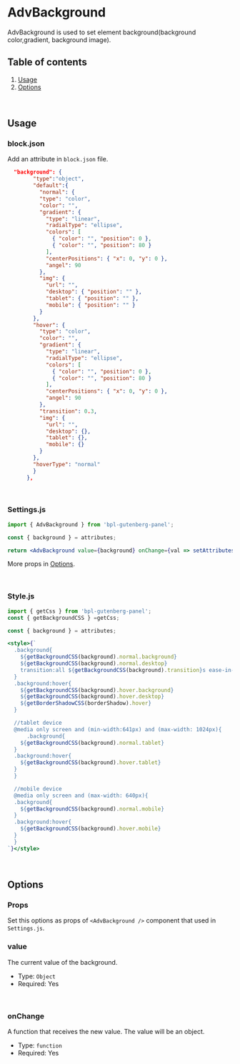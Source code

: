 # AdvBackground

AdvBackground is used to set element background(background color,gradient, background image).


## Table of contents

1. [Usage](#usage)
2. [Options](#options)

<br />

## Usage

### block.json
Add an attribute in `block.json` file.

```json
  "background": {
        "type":"object",
        "default":{
          "normal": {
          "type": "color",
          "color": "",
          "gradient": {
            "type": "linear",
            "radialType": "ellipse",
            "colors": [
              { "color": "", "position": 0 },
              { "color": "", "position": 80 }
            ],
            "centerPositions": { "x": 0, "y": 0 },
            "angel": 90
          },
          "img": {
            "url": "",
            "desktop": { "position": "" },
            "tablet": { "position": "" },
            "mobile": { "position": "" }
          }
        },
        "hover": {
          "type": "color",
          "color": "",
          "gradient": {
            "type": "linear",
            "radialType": "ellipse",
            "colors": [
              { "color": "", "position": 0 },
              { "color": "", "position": 80 }
            ],
            "centerPositions": { "x": 0, "y": 0 },
            "angel": 90
          },
          "transition": 0.3,
          "img": {
            "url": "",
            "desktop": {},
            "tablet": {},
            "mobile": {}
          }
        },
        "hoverType": "normal"
        }
      },
```

<br />

### Settings.js

```jsx
import { AdvBackground } from 'bpl-gutenberg-panel';

const { background } = attributes;

return <AdvBackground value={background} onChange={val => setAttributes({ background: val })}/>
```

More props in [Options](#options).

<br />

### Style.js
```jsx
import { getCss } from 'bpl-gutenberg-panel';
const { getBackgroundCSS } =getCss;

const { background } = attributes;

<style>{`
  .background{
    ${getBackgroundCSS(background).normal.background}
    ${getBackgroundCSS(background).normal.desktop}
    transition:all ${getBackgroundCSS(background).transition}s ease-in-out;
  }
  .background:hover{
    ${getBackgroundCSS(background).hover.background}
    ${getBackgroundCSS(background).hover.desktop}
    ${getBorderShadowCSS(borderShadow).hover}
  }

  //tablet device
  @media only screen and (min-width:641px) and (max-width: 1024px){
      .background{
    ${getBackgroundCSS(background).normal.tablet}
  }
  .background:hover{
    ${getBackgroundCSS(background).hover.tablet}
  }
  }

  //mobile device
  @media only screen and (max-width: 640px){
  .background{
    ${getBackgroundCSS(background).normal.mobile}
  }
  .background:hover{
    ${getBackgroundCSS(background).hover.mobile}
  }
  }
`}</style>
```

<br />

## Options
### Props
Set this options as props of `<AdvBackground />` component that used in `Settings.js`.
<br />

### value

The current value of the background.

- Type: `Object`
- Required: Yes

<br />

### onChange

A function that receives the new value. The value will be an object.

- Type: `function`
- Required: Yes
